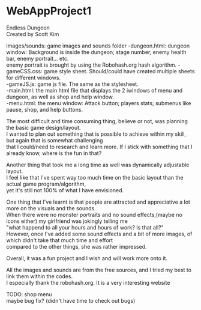 # WebAppProject1  
Endless Dungeon  
Created by Scott Kim  

images/sounds: game images and sounds folder
  -dungeon.html: dungeon window: Background is inside the dungeon; stage number, enemy health bar, enemy portrait... etc.  
                                 enemy portrait is brought by using the Robohash.org hash algorithm.
  -gameCSS.css: game style sheet. Should/could have created multiple sheets for different windows.  
  -gameJS.js: game js file. The same as the stylesheet.  
  -main.html: the main html file that displays the 2 iwindows of menu and dungeon, as well as shop and help window.  
  -menu.html: the menu window: Attack button; players stats; submenus like pause, shop, and help buttons.  


The most difficult and time consuming thing, believe or not, was planning the basic game design/layout.  
I wanted to plan out something that is possible to achieve within my skill, but again that is somewhat challenging  
that I could/need to research and learn more. If I stick with something that I already know, where is the fun in that?  

Another thing that took me a long time as well was dynamically adjustable layout.  
I feel like that I've spent way too much time on the basic layout than the actual game program/algorithm,  
yet it's still not 100% of what I have envisioned.

One thing that I've learnt is that people are attracted and appreciative a lot more on the visuals and the sounds.  
When there were no monster portraits and no sound effects,(maybe no icons either) my girlfriend was jokingly telling me  
"what happend to all your hours and hours of work? Is that all?"  
However, once I've added some sound effects and a bit of more images, of which didn't take that much time and effort  
compared to the other things, she was rather impressed.  

Overall, it was a fun project and I wish and will work more onto it.  

All the images and sounds are from the free sources, and I tried my best to link them within the codes.  
I especially thank the robohash.org. It is a very interesting website  

TODO: shop menu  
      maybe bug fix? (didn't have time to check out bugs)
